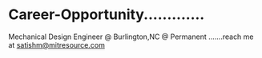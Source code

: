 Career-Opportunity.............
===============================

 Mechanical Design Engineer @ Burlington,NC @ Permanent .......reach me at satishm@mitresource.com
